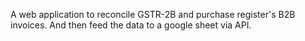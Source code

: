 A web application to reconcile GSTR-2B and purchase register's B2B invoices. And then feed the
data to a google sheet via API. 
